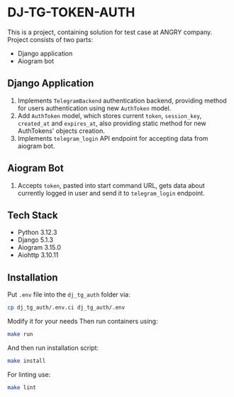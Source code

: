 # DJ-TG-TOKEN-AUTH

This is a project, containing solution for test case at ANGRY company.
Project consists of two parts:
- Django application
- Aiogram bot

## Django Application

1. Implements `TelegramBackend` authentication backend, providing method for users authentication using new `AuthToken` model.
2. Add `AuthToken` model, which stores current `token`, `session_key`, `created_at` and `expires_at`, also providing static method for new AuthTokens' objects creation.
3. Implements `telegram_login` API endpoint for accepting data from aiogram bot.

## Aiogram Bot

1. Accepts `token`, pasted into start command URL, gets data about currently logged in user and send it to `telegram_login` endpoint.

## Tech Stack

- Python 3.12.3
- Django 5.1.3
- Aiogram 3.15.0
- Aiohttp 3.10.11

## Installation
Put `.env` file into the `dj_tg_auth` folder via:
```bash
cp dj_tg_auth/.env.ci dj_tg_auth/.env
```
Modify it for your needs
Then run containers using:
```bash
make run
```
And then run installation script:
```bash
make install
```
For linting use:
```bash
make lint
```
